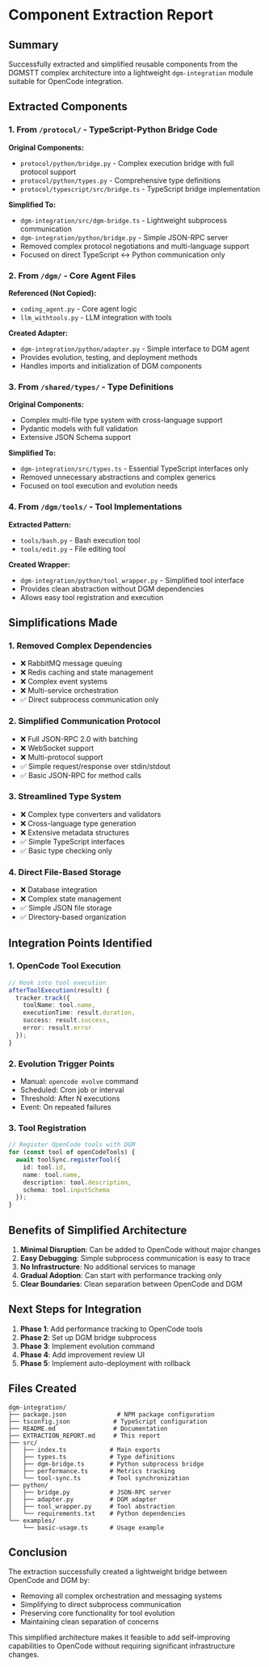 # Component Extraction Report

## Summary

Successfully extracted and simplified reusable components from the DGMSTT complex architecture into a lightweight `dgm-integration` module suitable for OpenCode integration.

## Extracted Components

### 1. From `/protocol/` - TypeScript-Python Bridge Code

**Original Components:**
- `protocol/python/bridge.py` - Complex execution bridge with full protocol support
- `protocol/python/types.py` - Comprehensive type definitions
- `protocol/typescript/src/bridge.ts` - TypeScript bridge implementation

**Simplified To:**
- `dgm-integration/src/dgm-bridge.ts` - Lightweight subprocess communication
- `dgm-integration/python/bridge.py` - Simple JSON-RPC server
- Removed complex protocol negotiations and multi-language support
- Focused on direct TypeScript ↔ Python communication only

### 2. From `/dgm/` - Core Agent Files

**Referenced (Not Copied):**
- `coding_agent.py` - Core agent logic
- `llm_withtools.py` - LLM integration with tools

**Created Adapter:**
- `dgm-integration/python/adapter.py` - Simple interface to DGM agent
- Provides evolution, testing, and deployment methods
- Handles imports and initialization of DGM components

### 3. From `/shared/types/` - Type Definitions

**Original Components:**
- Complex multi-file type system with cross-language support
- Pydantic models with full validation
- Extensive JSON Schema support

**Simplified To:**
- `dgm-integration/src/types.ts` - Essential TypeScript interfaces only
- Removed unnecessary abstractions and complex generics
- Focused on tool execution and evolution needs

### 4. From `/dgm/tools/` - Tool Implementations

**Extracted Pattern:**
- `tools/bash.py` - Bash execution tool
- `tools/edit.py` - File editing tool

**Created Wrapper:**
- `dgm-integration/python/tool_wrapper.py` - Simplified tool interface
- Provides clean abstraction without DGM dependencies
- Allows easy tool registration and execution

## Simplifications Made

### 1. Removed Complex Dependencies
- ❌ RabbitMQ message queuing
- ❌ Redis caching and state management  
- ❌ Complex event systems
- ❌ Multi-service orchestration
- ✅ Direct subprocess communication only

### 2. Simplified Communication Protocol
- ❌ Full JSON-RPC 2.0 with batching
- ❌ WebSocket support
- ❌ Multi-protocol support
- ✅ Simple request/response over stdin/stdout
- ✅ Basic JSON-RPC for method calls

### 3. Streamlined Type System
- ❌ Complex type converters and validators
- ❌ Cross-language type generation
- ❌ Extensive metadata structures
- ✅ Simple TypeScript interfaces
- ✅ Basic type checking only

### 4. Direct File-Based Storage
- ❌ Database integration
- ❌ Complex state management
- ✅ Simple JSON file storage
- ✅ Directory-based organization

## Integration Points Identified

### 1. OpenCode Tool Execution
```typescript
// Hook into tool execution
afterToolExecution(result) {
  tracker.track({
    toolName: tool.name,
    executionTime: result.duration,
    success: result.success,
    error: result.error
  });
}
```

### 2. Evolution Trigger Points
- Manual: `opencode evolve` command
- Scheduled: Cron job or interval
- Threshold: After N executions
- Event: On repeated failures

### 3. Tool Registration
```typescript
// Register OpenCode tools with DGM
for (const tool of openCodeTools) {
  await toolSync.registerTool({
    id: tool.id,
    name: tool.name,
    description: tool.description,
    schema: tool.inputSchema
  });
}
```

## Benefits of Simplified Architecture

1. **Minimal Disruption**: Can be added to OpenCode without major changes
2. **Easy Debugging**: Simple subprocess communication is easy to trace
3. **No Infrastructure**: No additional services to manage
4. **Gradual Adoption**: Can start with performance tracking only
5. **Clear Boundaries**: Clean separation between OpenCode and DGM

## Next Steps for Integration

1. **Phase 1**: Add performance tracking to OpenCode tools
2. **Phase 2**: Set up DGM bridge subprocess
3. **Phase 3**: Implement evolution command
4. **Phase 4**: Add improvement review UI
5. **Phase 5**: Implement auto-deployment with rollback

## Files Created

```
dgm-integration/
├── package.json              # NPM package configuration
├── tsconfig.json            # TypeScript configuration
├── README.md                # Documentation
├── EXTRACTION_REPORT.md     # This report
├── src/
│   ├── index.ts            # Main exports
│   ├── types.ts            # Type definitions
│   ├── dgm-bridge.ts       # Python subprocess bridge
│   ├── performance.ts      # Metrics tracking
│   └── tool-sync.ts        # Tool synchronization
├── python/
│   ├── bridge.py           # JSON-RPC server
│   ├── adapter.py          # DGM adapter
│   ├── tool_wrapper.py     # Tool abstraction
│   └── requirements.txt    # Python dependencies
└── examples/
    └── basic-usage.ts      # Usage example
```

## Conclusion

The extraction successfully created a lightweight bridge between OpenCode and DGM by:
- Removing all complex orchestration and messaging systems
- Simplifying to direct subprocess communication
- Preserving core functionality for tool evolution
- Maintaining clean separation of concerns

This simplified architecture makes it feasible to add self-improving capabilities to OpenCode without requiring significant infrastructure changes.